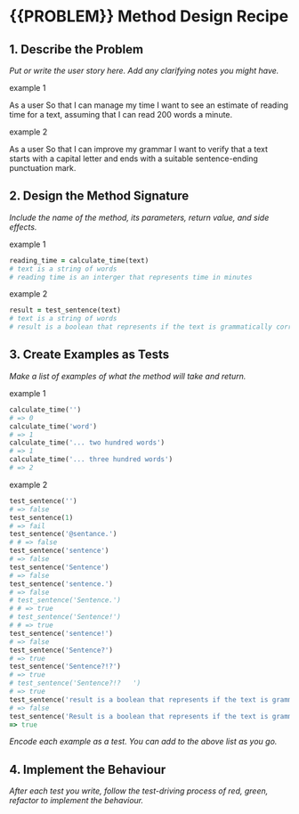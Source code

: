# {{PROBLEM}} Method Design Recipe

## 1. Describe the Problem

_Put or write the user story here. Add any clarifying notes you might have._

example 1

As a user
So that I can manage my time
I want to see an estimate of reading time for a text, assuming that I can read 200 words a minute.

example 2

As a user
So that I can improve my grammar
I want to verify that a text starts with a capital letter and ends with a suitable sentence-ending punctuation mark.

## 2. Design the Method Signature

_Include the name of the method, its parameters, return value, and side effects._

example 1
```ruby
reading_time = calculate_time(text)
# text is a string of words
# reading time is an interger that represents time in minutes
```

example 2
```ruby
result = test_sentence(text)
# text is a string of words
# result is a boolean that represents if the text is grammatically correct
```


## 3. Create Examples as Tests

_Make a list of examples of what the method will take and return._

example 1
```ruby
calculate_time('')
# => 0
calculate_time('word')
# => 1
calculate_time('... two hundred words')
# => 1
calculate_time('... three hundred words')
# => 2
```
example 2
```ruby
test_sentence('')
# => false
test_sentence(1)
# => fail
test_sentence('@sentance.')
# # => false
test_sentence('sentence')
# => false
test_sentence('Sentence')
# => false
test_sentence('sentence.')
# => false
# test_sentence('Sentence.')
# # => true
# test_sentence('Sentence!')
# # => true
test_sentence('sentence!')
# => false
test_sentence('Sentence?')
# => true
test_sentence('Sentence?!?')
# => true
# test_sentence('Sentence?!?   ')
# => true
test_sentence('result is a boolean that represents if the text is grammatically correct')
# => false
test_sentence('Result is a boolean that represents if the text is grammatically correct.')
=> true

```

_Encode each example as a test. You can add to the above list as you go._

## 4. Implement the Behaviour

_After each test you write, follow the test-driving process of red, green, refactor to implement the behaviour._